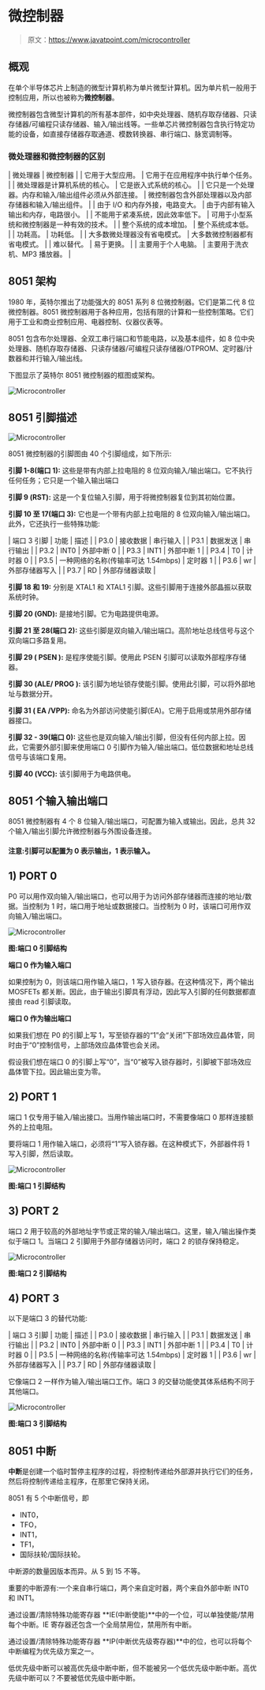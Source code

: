 # 微控制器

> 原文：<https://www.javatpoint.com/microcontroller>

## 概观

在单个半导体芯片上制造的微型计算机称为单片微型计算机。因为单片机一般用于控制应用，所以也被称为**微控制器**。

微控制器包含微型计算机的所有基本部件，如中央处理器、随机存取存储器、只读存储器/可编程只读存储器、输入/输出线等。一些单芯片微控制器包含执行特定功能的设备，如直接存储器存取通道、模数转换器、串行端口、脉宽调制等。

### 微处理器和微控制器的区别

| 微处理器 | 微控制器 |
| 它用于大型应用。 | 它用于在应用程序中执行单个任务。 |
| 微处理器是计算机系统的核心。 | 它是嵌入式系统的核心。 |
| 它只是一个处理器。内存和输入/输出组件必须从外部连接。 | 微控制器包含外部处理器以及内部存储器和输入/输出组件。 |
| 由于 I/O 和内存外接，电路变大。 | 由于内部有输入输出和内存，电路很小。 |
| 不能用于紧凑系统，因此效率低下。 | 可用于小型系统和微控制器是一种有效的技术。 |
| 整个系统的成本增加。 | 整个系统成本低。 |
| 功耗高。 | 功耗低。 |
| 大多数微处理器没有省电模式。 | 大多数微控制器都有省电模式。 |
| 难以替代。 | 易于更换。 |
| 主要用于个人电脑。 | 主要用于洗衣机、MP3 播放器。 |

## 8051 架构

1980 年，英特尔推出了功能强大的 8051 系列 8 位微控制器。它们是第二代 8 位微控制器。8051 微控制器用于各种应用，包括有限的计算和一些控制策略。它们用于工业和商业控制应用、电器控制、仪器仪表等。

8051 包含布尔处理器、全双工串行端口和节能电路，以及基本组件，如 8 位中央处理器、随机存取存储器、只读存储器/可编程只读存储器/OTPROM、定时器/计数器和并行输入/输出线。

下图显示了英特尔 8051 微控制器的框图或架构。

![Microcontroller](img/332f647f5e9bd12072c2eef07b49390e.png)

## 8051 引脚描述

![Microcontroller](img/6c3a5d5c2899365f16290468be80ebc0.png)

8051 微控制器的引脚图由 40 个引脚组成，如下所示:

**引脚 1-8(端口 1):** 这些是带有内部上拉电阻的 8 位双向输入/输出端口。它不执行任何任务；它只是一个输入输出端口

**引脚 9 (RST):** 这是一个复位输入引脚，用于将微控制器复位到其初始位置。

**引脚 10 至 17(端口 3):** 它也是一个带有内部上拉电阻的 8 位双向输入/输出端口。此外，它还执行一些特殊功能:

| 端口 3 引脚 | 功能 | 描述 |
| P3.0 | 接收数据 | 串行输入 |
| P3.1 | 数据发送 | 串行输出 |
| P3.2 | INT0 | 外部中断 0 |
| P3.3 | INT1 | 外部中断 1 |
| P3.4 | T0 | 计时器 0 |
| P3.5 | 一种网络的名称(传输率可达 1.54mbps) | 定时器 1 |
| P3.6 | wr | 外部存储器写入 |
| P3.7 | RD | 外部存储器读取 |

**引脚 18 和 19:** 分别是 XTAL1 和 XTAL1 引脚。这些引脚用于连接外部晶振以获取系统时钟。

**引脚 20 (GND):** 是接地引脚。它为电路提供电源。

**引脚 21 至 28(端口 2):** 这些引脚是双向输入/输出端口。高阶地址总线信号与这个双向端口多路复用。

**引脚 29 ( PSEN ):** 是程序使能引脚。使用此 PSEN 引脚可以读取外部程序存储器。

**引脚 30 (ALE/ PROG ):** 该引脚为地址锁存使能引脚。使用此引脚，可以将外部地址与数据分开。

**引脚 31 ( EA /VPP):** 命名为外部访问使能引脚(EA)。它用于启用或禁用外部存储器接口。

**引脚 32 - 39(端口 0):** 这些也是双向输入/输出引脚，但没有任何内部上拉。因此，它需要外部引脚来使用端口 0 引脚作为输入/输出端口。低位数据和地址总线信号与该端口复用。

**引脚 40 (VCC):** 该引脚用于为电路供电。

## 8051 个输入输出端口

8051 微控制器有 4 个 8 位输入/输出端口，可配置为输入或输出。因此，总共 32 个输入/输出引脚允许微控制器与外围设备连接。

#### 注意:引脚可以配置为 0 表示输出，1 表示输入。

## 1) PORT 0

P0 可以用作双向输入/输出端口，也可以用于为访问外部存储器而连接的地址/数据。当控制为 1 时，端口用于地址或数据接口。当控制为 0 时，该端口可用作双向输入/输出端口。

![Microcontroller](img/73430fd18bf3fd34532122b80a1f9a9b.png)

**图:端口 0 引脚结构**

**端口 0 作为输入端口**

如果控制为 0，则该端口用作输入端口，1 写入锁存器。在这种情况下，两个输出 MOSFETs 都关断。因此，由于输出引脚具有浮动，因此写入引脚的任何数据都直接由 read 引脚读取。

**端口 0 作为输出端口**

如果我们想在 P0 的引脚上写 1，写至锁存器的“1”会“关闭”下部场效应晶体管，同时由于“0”控制信号，上部场效应晶体管也会关闭。

假设我们想在端口 0 的引脚上写“0”，当“0”被写入锁存器时，引脚被下部场效应晶体管下拉。因此输出变为零。

## 2) PORT 1

端口 1 仅专用于输入/输出接口。当用作输出端口时，不需要像端口 0 那样连接额外的上拉电阻。

要将端口 1 用作输入端口，必须将“1”写入锁存器。在这种模式下，外部器件将 1 写入引脚，然后读取。

![Microcontroller](img/7358a6078fe32a3e5ca938d3a61f0ca6.png)

**图:端口 1 引脚结构**

## 3) PORT 2

端口 2 用于较高的外部地址字节或正常的输入/输出端口。这里，输入/输出操作类似于端口 1。当端口 2 引脚用于外部存储器访问时，端口 2 的锁存保持稳定。

![Microcontroller](img/e7208fd6bcf67919cd7b6654c28c887c.png)

**图:端口 2 引脚结构**

## 4) PORT 3

以下是端口 3 的替代功能:

| 端口 3 引脚 | 功能 | 描述 |
| P3.0 | 接收数据 | 串行输入 |
| P3.1 | 数据发送 | 串行输出 |
| P3.2 | INT0 | 外部中断 0 |
| P3.3 | INT1 | 外部中断 1 |
| P3.4 | T0 | 计时器 0 |
| P3.5 | 一种网络的名称(传输率可达 1.54mbps) | 定时器 1 |
| P3.6 | wr | 外部存储器写入 |
| P3.7 | RD | 外部存储器读取 |

它像端口 2 一样作为输入/输出端口工作。端口 3 的交替功能使其体系结构不同于其他端口。

![Microcontroller](img/5c7bfc4a5da06537b2b4a9bc9e506a2d.png)

**图:端口 3 引脚结构**

## 8051 中断

**中断**是创建一个临时暂停主程序的过程，将控制传递给外部源并执行它们的任务，然后将控制传递给主程序，在那里它保持关闭。

8051 有 5 个中断信号，即

*   INT0，
*   TFO，
*   INT1，
*   TF1，
*   国际扶轮/国际扶轮。

中断源的数量因版本而异。从 5 到 15 不等。

重要的中断源有:一个来自串行端口，两个来自定时器，两个来自外部中断 INT0 和 INT1。

通过设置/清除特殊功能寄存器 **IE(中断使能)**中的一个位，可以单独使能/禁用每个中断。IE 寄存器还包含一个全局禁用位，禁用所有中断。

通过设置/清除特殊功能寄存器 **IP(中断优先级寄存器)**中的位，也可以将每个中断编程为优先级方案之一。

低优先级中断可以被高优先级中断中断，但不能被另一个低优先级中断中断。高优先级中断可以？不要被低优先级中断中断。